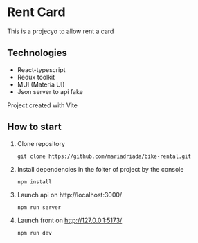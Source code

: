 # Rent Card

This is a projecyo to allow rent a card

## Technologies
- React-typescript
- Redux toolkit
- MUI (Materia UI)
- Json server to api fake

Project created with Vite

## How to start

1. Clone repository
 
    ```git clone https://github.com/mariadriada/bike-rental.git```

2. Install dependencies in the folter of project by the console
 
    ```npm install```

3. Launch api on http://localhost:3000/
 
    ```npm run server```

4. Launch front on http://127.0.0.1:5173/
 
    ```npm run dev```

